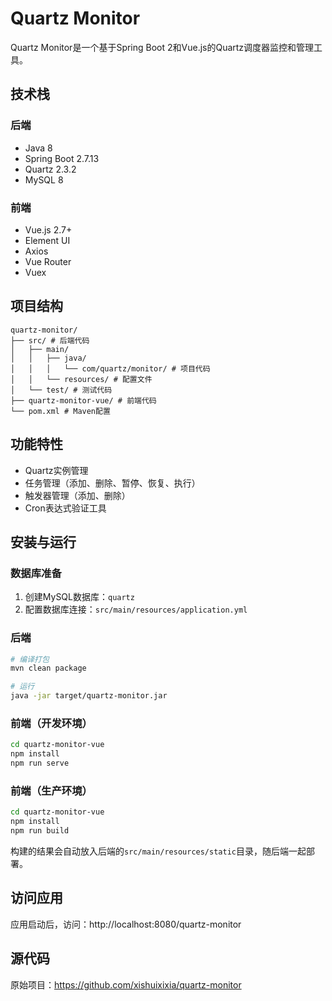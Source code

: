 # Quartz Monitor

Quartz Monitor是一个基于Spring Boot 2和Vue.js的Quartz调度器监控和管理工具。

## 技术栈

### 后端

- Java 8
- Spring Boot 2.7.13
- Quartz 2.3.2
- MySQL 8

### 前端

- Vue.js 2.7+
- Element UI
- Axios
- Vue Router
- Vuex

## 项目结构

```
quartz-monitor/
├── src/ # 后端代码
│   ├── main/
│   │   ├── java/
│   │   │   └── com/quartz/monitor/ # 项目代码
│   │   └── resources/ # 配置文件
│   └── test/ # 测试代码
├── quartz-monitor-vue/ # 前端代码
└── pom.xml # Maven配置
```

## 功能特性

- Quartz实例管理
- 任务管理（添加、删除、暂停、恢复、执行）
- 触发器管理（添加、删除）
- Cron表达式验证工具

## 安装与运行

### 数据库准备

1. 创建MySQL数据库：`quartz`
2. 配置数据库连接：`src/main/resources/application.yml`

### 后端

```bash
# 编译打包
mvn clean package

# 运行
java -jar target/quartz-monitor.jar
```

### 前端（开发环境）

```bash
cd quartz-monitor-vue
npm install
npm run serve
```

### 前端（生产环境）

```bash
cd quartz-monitor-vue
npm install
npm run build
```

构建的结果会自动放入后端的`src/main/resources/static`目录，随后端一起部署。

## 访问应用

应用启动后，访问：http://localhost:8080/quartz-monitor

## 源代码

原始项目：https://github.com/xishuixixia/quartz-monitor

